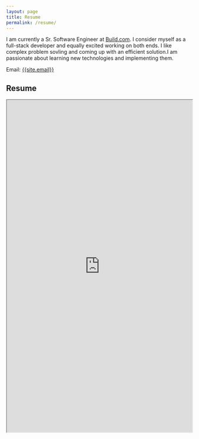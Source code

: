 ```yaml
---
layout: page
title: Resume
permalink: /resume/
---
```

<p>
I am currently a Sr. Software Engineer at <a href="https://www.build.com" target="_blank">Build.com</a>. I consider myself as a full-stack developer and equally excited working on both ends. I like complex problem sovling and coming up with an efficient solution.I am passionate about learning new technologies and implementing them. 
</p>

Email: <a href="mailto:{{site.email}}?Subject=From Blog Site:">{{site.email}}</a>

## Resume
<iframe src="https://drive.google.com/file/d/1y-m1k_W6bubVR2_fQNy_AZ1oPPswOo-M/view?usp=share_link" width="100%" height="900"></iframe>
